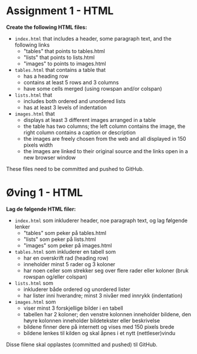 # Assignment 1 - HTML


**Create the following HTML files:**

  *	`index.html` that includes a header, some paragraph text, and the following links
	  - "tables" that points to tables.html
	  - "lists" that points to lists.html
	  - "images" to points to images.html
  *	`tables.html` that contains a table that
	  - has a heading row
	  - contains at least 5 rows and 3 columns
	  - have some cells merged (using rowspan and/or colspan)
  *	`lists.html` that
	  - includes both ordered and unordered lists
	  - has at least 3 levels of indentation
  *	`images.html` that
	  - displays at least 3 different images arranged in a table
	  - the table has two columns; the left column contains the image, the right column contains a caption or description
	  - the images are freely chosen from the web and all displayed in 150 pixels width
	  - the images are linked to their original source and the links open in a new browser window

These files need to be committed and pushed to GitHub.


# Øving 1 - HTML

**Lag de følgende HTML filer:**

  *	`index.html` som inkluderer header, noe paragraph text, og lag følgende lenker
    - "tables" som peker på tables.html
    - "lists" som peker på lists.html
    - "images" som peker på images.html
  *	`tables.html` som inkluderer en tabell som
    - har en overskrift rad (heading row)
    - inneholder minst 5 rader og 3 koloner
    - har noen celler som strekker seg over flere rader eller koloner (bruk rowspan og/eller colspan)
  *	`lists.html` som
    - inkluderer både ordered og unordered lister
    - har lister inni hverandre; minst 3 nivåer med innrykk (indentation)
  *	`images.html` som
    - viser minst 3 forskjellige bilder i en tabell
    - tabellen har 2 koloner; den venstre kolonnen inneholder bildene, den høyre kolonnen inneholder bildetekster eller beskrivelse
    - bildene finner dere på internett og vises med 150 pixels brede
    - bildene lenkes til kilden og skal åpnes i et nytt (nettleser)vindu

Disse filene skal opplastes (committed and pushed) til GitHub.

